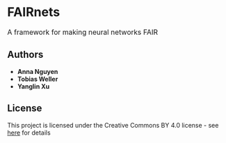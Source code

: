 # FAIRnets

<font size=3>A framework for making neural networks FAIR</font>

## Authors

* **Anna Nguyen**
* **Tobias Weller**
* **Yanglin Xu**

## License

This project is licensed under the Creative Commons BY 4.0 license - see [here](https://creativecommons.org/licenses/by/4.0/) for details
